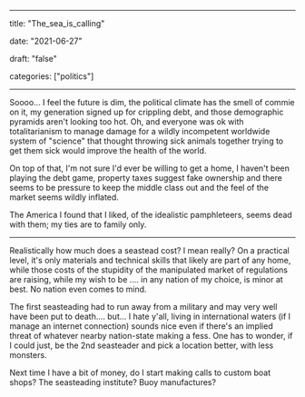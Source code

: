 
---

title: "The\_sea\_is\_calling"

date: "2021-06-27"

draft: "false"

categories: ["politics"]

---

Soooo... I feel the future is dim, the political climate has the smell of commie on it, my generation signed up for crippling debt, and those demographic pyramids aren't looking too hot. Oh, and everyone was ok with totalitarianism to manage damage for a wildly incompetent worldwide system of "science" that thought throwing sick animals together trying to get them sick would improve the health of the world.

On top of that, I'm not sure I'd ever be willing to get a home, I haven't been playing the debt game, property taxes suggest fake ownership and there seems to be pressure to keep the middle class out and the feel of the market seems wildly inflated.

The America I found that I liked, of the idealistic pamphleteers, seems dead with them; my ties are to family only.

---

Realistically how much does a seastead cost? I mean really? On a practical level, it's only materials and technical skills that likely are part of any home, while those costs of the stupidity of the manipulated market of regulations are raising, while my wish to be .... in any nation of my choice, is minor at best. No nation even comes to mind.

The first seasteading had to run away from a military and may very well have been put to death.... but... I hate y'all, living in international waters (if I manage an internet connection) sounds nice even if there's an implied threat of whatever nearby nation-state making a fess. One has to wonder, if I could just, be the 2nd seasteader and pick a location better, with less monsters.

Next time I have a bit of money, do I start making calls to custom boat shops? The seasteading institute? Buoy manufactures?